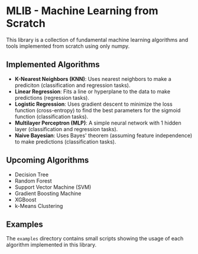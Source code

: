 # MLIB - Machine Learning from Scratch

This library is a collection of fundamental machine learning algorithms and tools implemented from scratch using only numpy.

## Implemented Algorithms

- **K-Nearest Neighbors (KNN)**: Uses nearest neighbors to make a prediciton (classification and regression tasks).
- **Linear Regression**: Fits a line or hyperplane to the data to make predictions (regression tasks).
- **Logistic Regression**: Uses gradient descent to minimize the loss function (cross-entropy) to find the best parameters for the sigmoid function (classification tasks).
- **Multilayer Perceptron (MLP)**: A simple neural network with 1 hidden layer (classification and regression tasks).
- **Naive Bayesian**: Uses Bayes' theorem (assuming feature independence) to make predictions (classification tasks).

## Upcoming Algorithms

- Decision Tree
- Random Forest
- Support Vector Machine (SVM)
- Gradient Boosting Machine
- XGBoost
- k-Means Clustering

## Examples

The `examples` directory contains small scripts showing the usage of each algorithm implemented in this library.
